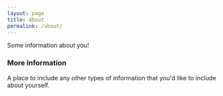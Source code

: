 ```yaml
---
layout: page
title: About
permalink: /about/
---
```


Some information about you!

### More Information



A place to include any other types of information that you'd like to include about yourself.

